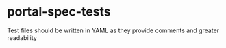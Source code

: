# portal-spec-tests
Test files should be written in YAML as they provide comments and greater readability
